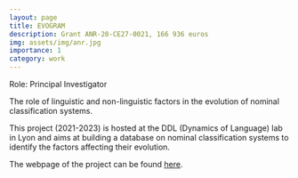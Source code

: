 ```yaml
---
layout: page
title: EVOGRAM
description: Grant ANR-20-CE27-0021, 166 936 euros
img: assets/img/anr.jpg
importance: 1
category: work
---
```


Role: Principal Investigator

The role of linguistic and non-linguistic factors in the evolution of nominal classification systems.

This project (2021-2023) is hosted at the DDL (Dynamics of Language) lab in Lyon and aims at building a database on nominal classification systems to identify the factors affecting their evolution.

The webpage of the project can be found [here](https://anr.fr/Project-ANR-20-CE27-0021).

